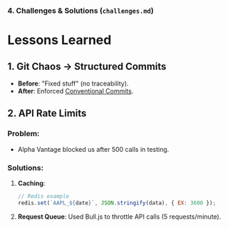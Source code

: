 ### **4. Challenges & Solutions (`challenges.md`)**

# Lessons Learned  
## 1. Git Chaos → Structured Commits  
- **Before**: "Fixed stuff" (no traceability).  
- **After**: Enforced [Conventional Commits](https://www.conventionalcommits.org/).  

## 2. API Rate Limits  
### Problem:  
- Alpha Vantage blocked us after 500 calls in testing.  

### Solutions:  
1. **Caching**:  
   ```javascript  
   // Redis example  
   redis.set(`AAPL_${date}`, JSON.stringify(data), { EX: 3600 });
2. **Request Queue**:
Used Bull.js to throttle API calls (5 requests/minute).